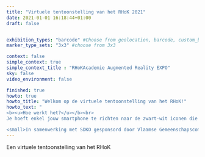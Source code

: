 ```yaml
---
title: "Virtuele tentoonstelling van het RHoK 2021"
date: 2021-01-01 16:18:44+01:00
draft: false


exhibition_types: "barcode" #Choose from geolocation, barcode, custom_barcode, picture
marker_type_sets: "3x3" #choose from 3x3

context: false
simple_context: true
simple_context_title : "RHoKAcademie Augmented Reality EXPO"
sky: false
video_environment: false

finished: true
howto: true
howto_title: "Welkom op de virtuele tentoonstelling van het RHoK!"
howto_text: "
<b><u>Hoe werkt het?</u></b><br>
Je hoeft enkel jouw smartphone te richten naar de zwart-wit iconen die in de RHoK-tuin en in het atelier van Juweelontwerp/ Edelmetaal kan vinden. <br><br>Voor het beste resultaat hou je best een afstand van ongeveer 60 à 100 cm, maar zoom gerust eens wat in om de prenten goed te bekijken!<br><br>

<small>In samenwerking met SDKO gesponsord door Vlaamse Gemeenschapscomissie. Met dank aan Dirk Derom.</small>"
---
```

Een virtuele tentoonstelling van het RHoK
